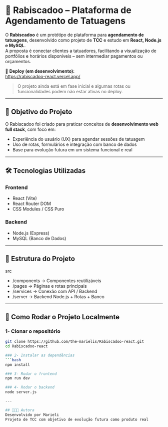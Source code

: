 # 🖤 Rabiscadoo – Plataforma de Agendamento de Tatuagens

O **Rabiscadoo** é um protótipo de plataforma para **agendamento de tatuagens**, desenvolvido como projeto de **TCC** e estudo em **React, Node.js e MySQL**.  
A proposta é conectar clientes a tatuadores, facilitando a visualização de portfólios e horários disponíveis – sem intermediar pagamentos ou orçamentos.

🔗 **Deploy (em desenvolvimento):**  
https://rabiscadoo-react.vercel.app/

> O projeto ainda está em fase inicial e algumas rotas ou funcionalidades podem não estar ativas no deploy.

---

## 🎯 Objetivo do Projeto

O Rabiscadoo foi criado para praticar conceitos de **desenvolvimento web full stack**, com foco em:

- Experiência do usuário (UX) para agendar sessões de tatuagem  
- Uso de rotas, formulários e integração com banco de dados  
- Base para evolução futura em um sistema funcional e real

---

## 🛠️ Tecnologias Utilizadas

### **Frontend**
- React (Vite)
- React Router DOM
- CSS Modules / CSS Puro

### **Backend**
- Node.js (Express)
- MySQL (Banco de Dados)

---

## 📂 Estrutura do Projeto
src
- /components     → Componentes reutilizáveis
- /pages          → Páginas e rotas principais
- /services       → Conexão com API / Backend
- /server         → Backend Node.js + Rotas + Banco

---

## 🚀 Como Rodar o Projeto Localmente

### 1- Clonar o repositório
```bash
git clone https://github.com/the-marielis/Rabiscadoo-react.git
cd Rabiscadoo-react

### 2- Instalar as dependências
```bash
npm install

### 3- Rodar o frontend
npm run dev

### 4- Rodar o backend
node server.js

---

## 👩🏻‍💻 Autora
Desenvolvido por Marieli
Projeto de TCC com objetivo de evolução futura como produto real
